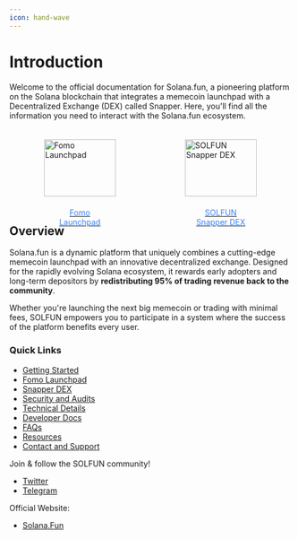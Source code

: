 ```yaml
---
icon: hand-wave
---
```


# Introduction

Welcome to the official documentation for Solana.fun, a pioneering platform on the Solana blockchain that integrates a memecoin launchpad with a Decentralized Exchange (DEX) called Snapper. Here, you'll find all the information you need to interact with the Solana.fun ecosystem.

<style>
  .flex-container {
    display: flex;
    justify-content: space-around;
    width: 100%;
    max-width: 100%;
    background: transparent;
    border: none;
  }
  .flex-cell {
    display: flex;
    flex-direction: column;
    align-items: center;
    width: 33.33%;
    padding: 20px;
    box-sizing: border-box;
  }
  .flex-cell img {
    max-width: 200px;
    width: 100%;
    margin-bottom: 10px;
  }
  .flex-cell .text {
    text-align: center;
    color: #3B82F6;
    padding: 10px;
    margin-top: auto;
  }
</style>
<div class="flex-container">
  <div class="flex-cell">
    <a href="/fomo-launchpad/solfun-overview">
      <img src="/assets/solfun-snapper-logo-black-on-green.png" alt="Fomo Launchpad">
      <div class="text">Fomo Launchpad</div>
    </a>
  </div>
  <div class="flex-cell">
    <a href="/snapper-dex/understanding-the-dex">
      <img src="/assets/solfun-snapper-logo-green-on-black.png" alt="SOLFUN Snapper DEX">
      <div class="text">SOLFUN Snapper DEX</div>
    </a>
  </div>
</div>

## Overview

Solana.fun is a dynamic platform that uniquely combines a cutting-edge memecoin launchpad with an innovative decentralized exchange. Designed for the rapidly evolving Solana ecosystem, it rewards early adopters and long-term depositors by **redistributing 95% of trading revenue back to the community**.

Whether you're launching the next big memecoin or trading with minimal fees, SOLFUN empowers you to participate in a system where the success of the platform benefits every user.

### Quick Links

* [Getting Started](getting-started/introduction-to-solfun.md)
* [Fomo Launchpad](fomo-launchpad/solfun-overview.md)
* [Snapper DEX](snapper-dex/understanding-the-dex.md)
* [Security and Audits](security-and-audits/security-measures.md)
* [Technical Details](technical-details/smart-contract-architecture.md)
* [Developer Docs](developer-docs/api-reference.md)
* [FAQs](resources/faqs.md)
* [Resources](resources/glossary.md)
* [Contact and Support](contact-and-support.md)

Join & follow the SOLFUN community!

* [Twitter](https://x.com/solanaDOTfun)
* [Telegram](http://t.me/solanadotfun)

Official Website:
* [Solana.Fun](https://solana.fun)
